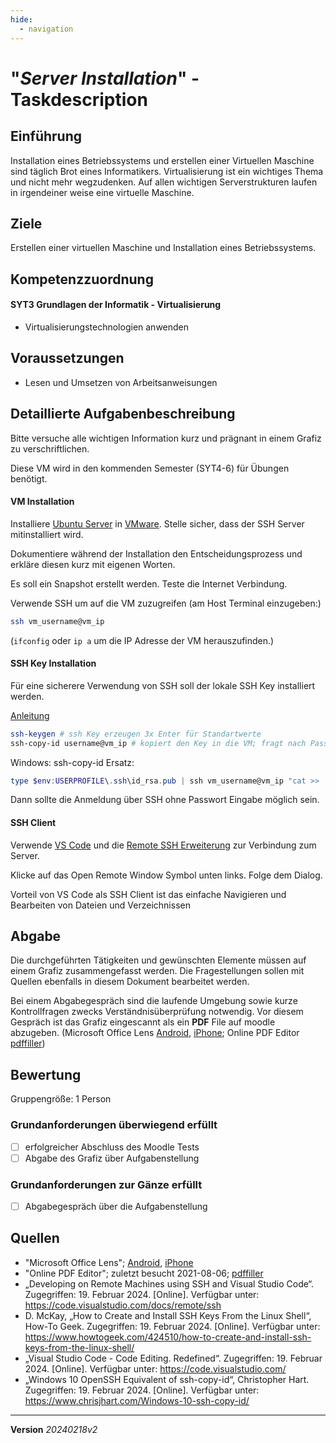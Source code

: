 ```yaml
---
hide:
  - navigation
---
```


# "*Server Installation*" - Taskdescription

## Einführung

Installation eines Betriebssystems und erstellen einer Virtuellen Maschine sind täglich Brot eines Informatikers. Virtualisierung ist ein wichtiges Thema und nicht mehr wegzudenken. Auf allen wichtigen Serverstrukturen laufen in irgendeiner weise eine virtuelle Maschine.

## Ziele

Erstellen einer virtuellen Maschine und Installation eines Betriebssystems.


## Kompetenzzuordnung

#### SYT3 Grundlagen der Informatik - Virtualisierung

* Virtualisierungstechnologien anwenden

## Voraussetzungen

* Lesen und Umsetzen von Arbeitsanweisungen

## Detaillierte Aufgabenbeschreibung
Bitte versuche alle wichtigen Information kurz und prägnant in einem Grafiz zu verschriftlichen.

Diese VM wird in den kommenden Semester (SYT4-6) für Übungen benötigt.

#### VM Installation

Installiere [Ubuntu Server](https://ubuntu.com/download/server) in [VMware](https://www.mikeroysoft.com/post/download-fusion-ws/). Stelle sicher, dass der SSH Server mitinstalliert wird.

Dokumentiere während der Installation den Entscheidungsprozess und erkläre diesen kurz mit eigenen Worten.

Es soll ein Snapshot erstellt werden. Teste die Internet Verbindung.

Verwende SSH um auf die VM zuzugreifen (am Host Terminal einzugeben:)

```bash
ssh vm_username@vm_ip
```

(`ifconfig` oder `ip a` um die IP Adresse der VM herauszufinden.)

#### SSH Key Installation

Für eine sicherere Verwendung von SSH soll der lokale SSH Key installiert werden.

[Anleitung](https://www.howtogeek.com/424510/how-to-create-and-install-ssh-keys-from-the-linux-shell/)

``` bash title="Wichtigesten Behele"
ssh-keygen # ssh Key erzeugen 3x Enter für Standartwerte
ssh-copy-id username@vm_ip # kopiert den Key in die VM; fragt nach Passwort; Windows Befehl siehe unten

```



Windows: ssh-copy-id Ersatz:

```powershell
type $env:USERPROFILE\.ssh\id_rsa.pub | ssh vm_username@vm_ip "cat >> .ssh/authorized_keys"
```

Dann sollte die Anmeldung über SSH ohne Passwort Eingabe möglich sein.

#### SSH Client

Verwende [VS Code](https://code.visualstudio.com/) und die [Remote SSH Erweiterung](https://code.visualstudio.com/docs/remote/ssh) zur Verbindung zum Server.

Klicke auf das Open Remote Window Symbol unten links. Folge dem Dialog.

Vorteil von VS Code als SSH Client ist das einfache Navigieren und Bearbeiten von Dateien und Verzeichnissen

## Abgabe
Die durchgeführten Tätigkeiten und gewünschten Elemente müssen auf einem Grafiz zusammengefasst werden. Die Fragestellungen sollen mit Quellen ebenfalls in diesem Dokument bearbeitet werden.

Bei einem Abgabegespräch sind die laufende Umgebung sowie kurze Kontrollfragen zwecks Verständnisüberprüfung notwendig. Vor diesem Gespräch ist das Grafiz eingescannt als ein **PDF** File auf moodle abzugeben. (Microsoft Office Lens [Android](https://play.google.com/store/apps/details?id=com.microsoft.office.officelens&hl=de_AT&gl=US), [iPhone](https://apps.apple.com/at/app/microsoft-office-lens-pdf-scan/id975925059); Online PDF Editor [pdffiller](https://www.pdffiller.com/de/))

## Bewertung
Gruppengröße: 1 Person
### Grundanforderungen **überwiegend erfüllt**
- [ ] erfolgreicher Abschluss des Moodle Tests
- [ ] Abgabe des Grafiz über Aufgabenstellung
### Grundanforderungen **zur Gänze erfüllt**
- [ ] Abgabegespräch über die Aufgabenstellung
## Quellen
* "Microsoft Office Lens";  [Android](https://play.google.com/store/apps/details?id=com.microsoft.office.officelens&hl=de_AT&gl=US), [iPhone](https://apps.apple.com/at/app/microsoft-office-lens-pdf-scan/id975925059)
* "Online PDF Editor"; zuletzt besucht 2021-08-06; [pdffiller](https://www.pdffiller.com/de/)
* „Developing on Remote Machines using SSH and Visual Studio Code“. Zugegriffen: 19. Februar 2024. [Online]. Verfügbar unter: https://code.visualstudio.com/docs/remote/ssh
* D. McKay, „How to Create and Install SSH Keys From the Linux Shell“, How-To Geek. Zugegriffen: 19. Februar 2024. [Online]. Verfügbar unter: https://www.howtogeek.com/424510/how-to-create-and-install-ssh-keys-from-the-linux-shell/
* „Visual Studio Code - Code Editing. Redefined“. Zugegriffen: 19. Februar 2024. [Online]. Verfügbar unter: https://code.visualstudio.com/
* „Windows 10 OpenSSH Equivalent of ssh-copy-id“, Christopher Hart. Zugegriffen: 19. Februar 2024. [Online]. Verfügbar unter: https://www.chrisjhart.com/Windows-10-ssh-copy-id/



---
**Version** *20240218v2*
